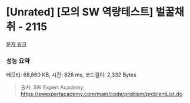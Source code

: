 # [Unrated] [모의 SW 역량테스트] 벌꿀채취 - 2115 

[문제 링크](https://swexpertacademy.com/main/code/problem/problemDetail.do?contestProbId=AV5V4A46AdIDFAWu) 

### 성능 요약

메모리: 68,860 KB, 시간: 826 ms, 코드길이: 2,332 Bytes



> 출처: SW Expert Academy, https://swexpertacademy.com/main/code/problem/problemList.do